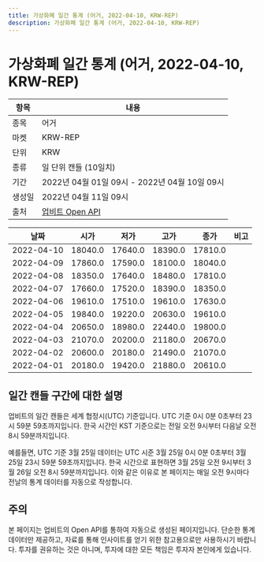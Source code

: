 ```yaml
---
title: 가상화폐 일간 통계 (어거, 2022-04-10, KRW-REP)
description: 가상화폐 일간 통계 (어거, 2022-04-10, KRW-REP)
---
```



가상화폐 일간 통계 (어거, 2022-04-10, KRW-REP)
===

|항목|내용|
|--|--|
|종목|어거|
|마켓|KRW-REP|
|단위|KRW|
|종류|일 단위 캔들 (10일치)|
|기간|2022년 04월 01일 09시 - 2022년 04월 10일 09시|
|생성일|2022년 04월 11일 09시|
|출처|[업비트 Open API](https://docs.upbit.com)|


|날짜|시가|저가|고가|종가|비고|
|--|--|--|--|--|--|
|2022-04-10|18040.0|17640.0|18390.0|17810.0|    |
|2022-04-09|17860.0|17590.0|18100.0|18040.0|    |
|2022-04-08|18350.0|17640.0|18480.0|17810.0|    |
|2022-04-07|17660.0|17520.0|18390.0|18350.0|    |
|2022-04-06|19610.0|17510.0|19610.0|17630.0|    |
|2022-04-05|19840.0|19220.0|20630.0|19610.0|    |
|2022-04-04|20650.0|18980.0|22440.0|19800.0|    |
|2022-04-03|21070.0|20200.0|21180.0|20670.0|    |
|2022-04-02|20600.0|20180.0|21490.0|21070.0|    |
|2022-04-01|20180.0|19420.0|21880.0|20610.0|    |


일간 캔들 구간에 대한 설명
---


업비트의 일간 캔들은 세계 협정시(UTC) 기준입니다. 
UTC 기준 0시 0분 0초부터 23시 59분 59초까지입니다. 
한국 시간인 KST 기준으로는 전일 오전 9시부터 다음날 오전 8시 59분까지입니다. 


예를들면, UTC 기준 3월 25일 데이터는 UTC 시준 3월 25일 0시 0분 0초부터 3월 25일 23시 59분 59초까지입니다. 
한국 시간으로 표현하면 3월 25일 오전 9시부터 3월 26일 오전 8시 59분까지입니다. 
이와 같은 이유로 본 페이지는 매일 오전 9시마다 전날의 통계 데이터를 자동으로 작성합니다. 


주의
---


본 페이지는 업비트의 Open API를 통하여 자동으로 생성된 페이지입니다. 
단순한 통계 데이터만 제공하고, 자료를 통해 인사이트를 얻기 위한 참고용으로만 사용하시기 바랍니다. 
투자를 권유하는 것은 아니며, 투자에 대한 모든 책임은 투자자 본인에게 있습니다. 
